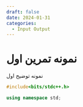 ```yaml
---
draft: false 
date: 2024-01-31 
categories:
  - Input Output
---
```


# نمونه تمرین اول

نمونه توضیح اول
``` cpp
#include<bits/stdc++.h>

using namespace std;

```
